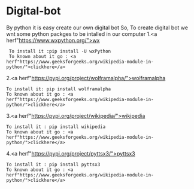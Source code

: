 # Digital-bot
By python  it is easy create our own digital bot
So, To create digital bot we wnt some python packges to be intalled in our computer
1.<a herf"https://www.wxpython.org/">wx</a>

     To install it :pip install -U wxPython
     To known about it go : <a herf"https://www.geeksforgeeks.org/wikipedia-module-in-python/">clickhere</a>

2.<a herf"https://pypi.org/project/wolframalpha/">wolframalpha</a>

    To install it: pip install wolframalpha
    To known about it go : <a herf"https://www.geeksforgeeks.org/wikipedia-module-in-python/">clickhere</a>

3.<a herf"https://pypi.org/project/wikipedia/">wikipedia</a>


    To install it : pip install wikipedia
    To known about it go : <a herf"https://www.geeksforgeeks.org/wikipedia-module-in-python/">clickhere</a>

4.<a herf"https://pypi.org/project/pyttsx3/">pyttsx3</a>

    To install it : pip install pyttsx3
    To known about it go : <a herf"https://www.geeksforgeeks.org/wikipedia-module-in-python/">clickhere</a>
   
